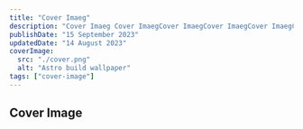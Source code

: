 ```yaml
---
title: "Cover Imaeg"
description: "Cover Imaeg Cover ImaegCover ImaegCover ImaegCover ImaegCover Imaeg"
publishDate: "15 September 2023"
updatedDate: "14 August 2023"
coverImage:
  src: "./cover.png"
  alt: "Astro build wallpaper"
tags: ["cover-image"]
---
```


## Cover Image

